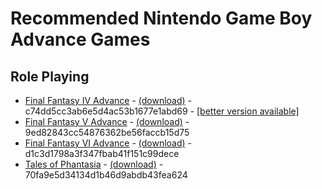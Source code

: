 # Recommended Nintendo Game Boy Advance Games

## Role Playing

* <a name="final-fantasy-iv-advance">[Final Fantasy IV Advance](https://www.gamefaqs.com/gba/929937-final-fantasy-iv-advance) - [(download)](https://www.dropbox.com/s/yh9kevdhtk74s41/final-fantasy-iv-advance.zip?dl=0) - c74dd5cc3ab6e5d4ac53b1677e1abd69 - [[better version available]](PSP.md#final-fantasy-iv-the-complete-collection)
* <a name="final-fantasy-v-advance">[Final Fantasy V Advance](https://www.gamefaqs.com/gba/930369-final-fantasy-v-advance) - [(download)](https://www.dropbox.com/s/0hyxc48weigsssp/final-fantasy-v-advance.zip?dl=0) - 9ed82843cc54876362be56faccb15d75
* <a name="final-fantasy-vi-advance">[Final Fantasy VI Advance](https://www.gamefaqs.com/gba/930370-final-fantasy-vi-advance) - [(download)](https://www.dropbox.com/s/uyufy2krf4w5nhj/final-fantasy-vi-advance.zip?dl=0) - d1c3d1798a3f347fbab41f151c99dece
* <a name="tales-of-phantasia">[Tales of Phantasia](https://www.gamefaqs.com/gba/582247-tales-of-phantasia) - [(download)](https://www.dropbox.com/s/852l54oxs20eq5j/tales-of-phantasia-gba.zip?dl=0) - 70fa9e5d34134d1b46d9abdb43fea624
